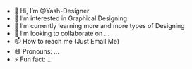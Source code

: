 - 👋 Hi, I’m @Yash-Designer
- 👀 I’m interested in Graphical Designing
- 🌱 I’m currently learning more and more types of Designing
- 💞️ I’m looking to collaborate on ...
- 📫 How to reach me (Just Email Me)
- 😄 Pronouns: ...
- ⚡ Fun fact: ...

<!---
Yash-Designer/Yash-Designer is a ✨ special ✨ repository because its `README.md` (this file) appears on your GitHub profile.
You can click the Preview link to take a look at your changes.
--->
